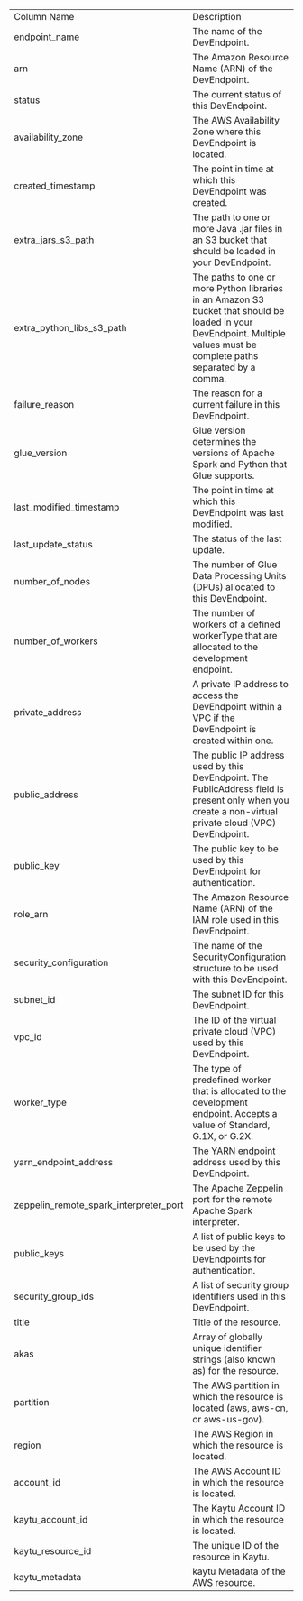 <table>
	<tr><td>Column Name</td><td>Description</td></tr>
	<tr><td>endpoint_name</td><td>The name of the DevEndpoint.</td></tr>
	<tr><td>arn</td><td>The Amazon Resource Name (ARN) of the DevEndpoint.</td></tr>
	<tr><td>status</td><td>The current status of this DevEndpoint.</td></tr>
	<tr><td>availability_zone</td><td>The AWS Availability Zone where this DevEndpoint is located.</td></tr>
	<tr><td>created_timestamp</td><td>The point in time at which this DevEndpoint was created.</td></tr>
	<tr><td>extra_jars_s3_path</td><td>The path to one or more Java .jar files in an S3 bucket that should be loaded in your DevEndpoint.</td></tr>
	<tr><td>extra_python_libs_s3_path</td><td>The paths to one or more Python libraries in an Amazon S3 bucket that should be loaded in your DevEndpoint. Multiple values must be complete paths separated by a comma.</td></tr>
	<tr><td>failure_reason</td><td>The reason for a current failure in this DevEndpoint.</td></tr>
	<tr><td>glue_version</td><td>Glue version determines the versions of Apache Spark and Python that Glue supports.</td></tr>
	<tr><td>last_modified_timestamp</td><td>The point in time at which this DevEndpoint was last modified.</td></tr>
	<tr><td>last_update_status</td><td>The status of the last update.</td></tr>
	<tr><td>number_of_nodes</td><td>The number of Glue Data Processing Units (DPUs) allocated to this DevEndpoint.</td></tr>
	<tr><td>number_of_workers</td><td>The number of workers of a defined workerType that are allocated to the development endpoint.</td></tr>
	<tr><td>private_address</td><td>A private IP address to access the DevEndpoint within a VPC if the DevEndpoint is created within one.</td></tr>
	<tr><td>public_address</td><td>The public IP address used by this DevEndpoint. The PublicAddress field is present only when you create a non-virtual private cloud (VPC) DevEndpoint.</td></tr>
	<tr><td>public_key</td><td>The public key to be used by this DevEndpoint for authentication.</td></tr>
	<tr><td>role_arn</td><td>The Amazon Resource Name (ARN) of the IAM role used in this DevEndpoint.</td></tr>
	<tr><td>security_configuration</td><td>The name of the SecurityConfiguration structure to be used with this DevEndpoint.</td></tr>
	<tr><td>subnet_id</td><td>The subnet ID for this DevEndpoint.</td></tr>
	<tr><td>vpc_id</td><td>The ID of the virtual private cloud (VPC) used by this DevEndpoint.</td></tr>
	<tr><td>worker_type</td><td>The type of predefined worker that is allocated to the development endpoint. Accepts a value of Standard, G.1X, or G.2X.</td></tr>
	<tr><td>yarn_endpoint_address</td><td>The YARN endpoint address used by this DevEndpoint.</td></tr>
	<tr><td>zeppelin_remote_spark_interpreter_port</td><td>The Apache Zeppelin port for the remote Apache Spark interpreter.</td></tr>
	<tr><td>public_keys</td><td>A list of public keys to be used by the DevEndpoints for authentication.</td></tr>
	<tr><td>security_group_ids</td><td>A list of security group identifiers used in this DevEndpoint.</td></tr>
	<tr><td>title</td><td>Title of the resource.</td></tr>
	<tr><td>akas</td><td>Array of globally unique identifier strings (also known as) for the resource.</td></tr>
	<tr><td>partition</td><td>The AWS partition in which the resource is located (aws, aws-cn, or aws-us-gov).</td></tr>
	<tr><td>region</td><td>The AWS Region in which the resource is located.</td></tr>
	<tr><td>account_id</td><td>The AWS Account ID in which the resource is located.</td></tr>
	<tr><td>kaytu_account_id</td><td>The Kaytu Account ID in which the resource is located.</td></tr>
	<tr><td>kaytu_resource_id</td><td>The unique ID of the resource in Kaytu.</td></tr>
	<tr><td>kaytu_metadata</td><td>kaytu Metadata of the AWS resource.</td></tr>
</table>